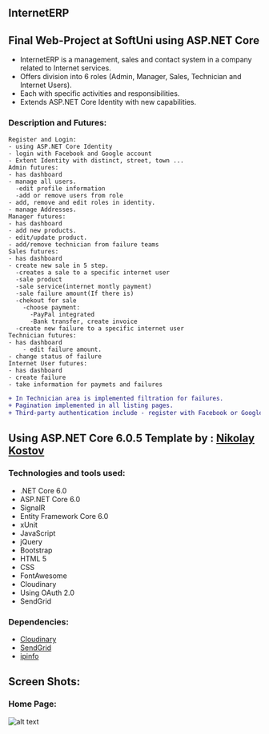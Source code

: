 ## InternetERP
## Final Web-Project at SoftUni using ASP.NET Core


* InternetERP is a management, sales and contact system in a company related to Internet services.
* Offers division into 6 roles (Admin, Manager, Sales, Technician and Internet Users). 
* Each with specific activities and responsibilities. 
* Extends ASP.NET Core Identity with new capabilities.

### Description and Futures:
	Register and Login:
    - using ASP.NET Core Identity
    - login with Facebook and Google account 
    - Extent Identity with distinct, street, town ...
	Admin futures:
    - has dashboard
    - manage all users.
      -edit profile information
      -add or remove users from role
    - add, remove and edit roles in identity.
    - manage Addresses.
	Manager futures:
    - has dashboard
    - add new products.
    - edit/update product.
    - add/remove technician from failure teams
	Sales futures:
    - has dashboard
    - create new sale in 5 step.
      -creates a sale to a specific internet user
      -sale product
      -sale service(internet montly payment)
      -sale failure amount(If there is)
      -chekout for sale
        -choose payment:
          -PayPal integrated
          -Bank transfer, create invoice
      -create new failure to a specific internet user    
	Technician futures:
    - has dashboard
		- edit failure amount.
    - change status of failure
	Internet User futures:
    - has dashboard
    - create failure
    - take information for paymets and failures
   

```diff
+ In Technician area is implemented filtration for failures. 
+ Pagination implemented in all listing pages.
+ Third-party authentication include - register with Facebook or Google account.
```
## Using ASP.NET Core 6.0.5 Template by : [Nikolay Kostov](https://github.com/NikolayIT)

### Technologies and tools used:
* .NET Core 6.0
* ASP.NET Core 6.0
* SignalR
* Entity Framework Core 6.0
* xUnit
* JavaScript
* jQuery
* Bootstrap
* HTML 5
* CSS
* FontAwesome
* Cloudinary
* Using OAuth 2.0
* SendGrid

### Dependencies:
* [Cloudinary](https://www.cloudinary.com/)
* [SendGrid](https://www.sendgrid.com/)
* [ipinfo](https://www.ipinfo.io/)

## Screen Shots:

### Home Page:
![alt text](https://res.cloudinary.com/dqzm8tfvg/image/upload/v1670183959/home-page-internetERP_ykveir.jpg)




